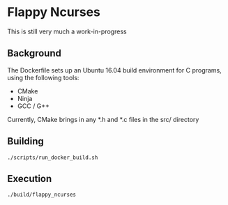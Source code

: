 # Flappy Ncurses

This is still very much a work-in-progress

## Background

The Dockerfile sets up an Ubuntu 16.04 build environment for C programs, using the following tools:
- CMake
- Ninja
- GCC / G++

Currently, CMake brings in any *.h and *.c files in the src/ directory

## Building

`./scripts/run_docker_build.sh`

## Execution

`./build/flappy_ncurses`
